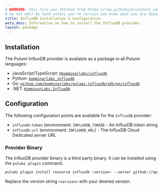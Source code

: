 ```yaml
---
# WARNING: this file was fetched from https://raw.githubusercontent.com/komminarlabs/pulumi-influxdb/v1.5.0/docs/installation-configuration.md
# Do not edit by hand unless you're certain you know what you are doing!
title: InfluxDB Installation & Configuration
meta_desc: Information on how to install the InfluxDB provider.
layout: package
---
```


## Installation

The Pulumi InfluxDB provider is available as a package in all Pulumi languages:

* JavaScript/TypeScript: [`@komminarlabs/influxdb`](https://www.npmjs.com/package/@komminarlabs/influxdb)
* Python: [`komminarlabs_influxdb`](https://pypi.org/project/komminarlabs_influxdb/)
* Go: [`github.com/komminarlabs/pulumi-influxdb/sdk/go/influxdb`](https://pkg.go.dev/github.com/komminarlabs/pulumi-influxdb/sdk/go/influxdb)
* .NET: [`KomminarLabs.InfluxDB`](https://www.nuget.org/packages/KomminarLabs.InfluxDB)


## Configuration

The following configuration points are available for the `InfluxDB` provider:

- `influxdb:token` (environment: `INFLUXDB_TOKEN`) - An InfluxDB token string
- `influxdb:url` (environment: `INFLUXDB_URL`) - The InfluxDB Cloud Dedicated server URL

### Provider Binary

The InfluxDB provider binary is a third party binary. It can be installed using the `pulumi plugin` command.

```bash
pulumi plugin install resource influxdb <version> --server github://api.github.com/komminarlabs
```

Replace the version string `<version>` with your desired version.
